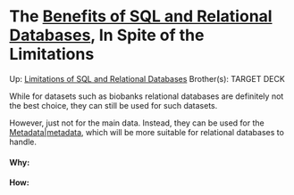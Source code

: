 # The [Benefits of SQL and Relational Databases](benefits_of_sql_and_relational_databases), In Spite of the Limitations

Up: [Limitations of SQL and Relational Databases](limitations_of_sql_and_relational_databases)
Brother(s):
TARGET DECK

While for datasets such as biobanks relational databases are definitely not the best choice, they can still be used for such datasets.

However, just not for the main data. Instead, they can be used for the [Metadata|metadata](metadata|metadata), which will be more suitable for relational databases to handle.



































#### Why:
#### How:









